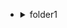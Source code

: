 - <details>
  - <summary>folder1</summary>
  - - file1.txt
  - - <details>
  - -   <summary>folder2</summary>
  - - - file2.txt
  - - - file3.txt
  - - </details>
  - - file4.txt
  - </details>

